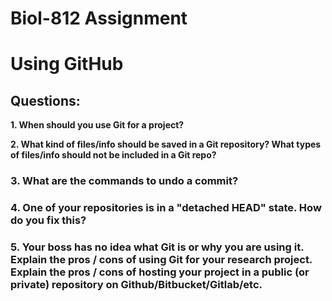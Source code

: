 # Biol-812 Assignment

# Using GitHub

## Questions:

**1. When should you use Git for a project?**

**2. What kind of files/info should be saved in a Git repository? What types of files/info should not be included in a Git repo?**

### 3. What are the commands to undo a commit?

### 4. One of your repositories is in a "detached HEAD" state. How do you fix this?

### 5. Your boss has no idea what Git is or why you are using it. Explain the pros / cons of using Git for your research project. Explain the pros / cons of hosting your project in a public (or private) repository on Github/Bitbucket/Gitlab/etc.
